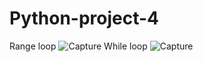 # Python-project-4
Range loop
![Capture](https://user-images.githubusercontent.com/82317107/115700987-ea7cf380-a384-11eb-8c9c-e5a73614386a.PNG)
While loop
![Capture](https://user-images.githubusercontent.com/82317107/115701226-3465d980-a385-11eb-87b9-852df89fd666.PNG)
